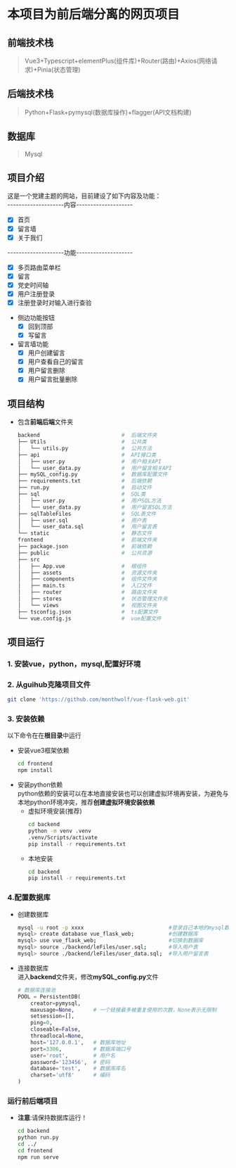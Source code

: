 # 本项目为前后端分离的网页项目
## 前端技术栈
>  Vue3+Typescript+elementPlus(组件库)+Router(路由)+Axios(网络请求)+Pinia(状态管理)

## 后端技术栈
> Python+Flask+pymysql(数据库操作)+flagger(API文档构建)

## 数据库
> Mysql  

## 项目介绍
这是一个党建主题的网站，目前建设了如下内容及功能：  
--------------------内容--------------------
- [x] 首页
- [x] 留言墙
- [x] 关于我们

--------------------功能--------------------
- [x] 多页路由菜单栏
- [x] 留言
- [x] 党史时间轴  
- [x] 用户注册登录
- [x] 注册登录时对输入进行查验

- 侧边功能按钮
  - [x] 回到顶部
  - [x] 写留言
- 留言墙功能
  - [x] 用户创建留言
  - [x] 用户查看自己的留言
  - [x] 用户留言删除
  - [x] 用户留言批量删除  

## 项目结构
- 包含**前端后端**文件夹
  ```bash
  backend                          #  后端文件夹
  ├── Utils                        #  公共类
  │   └── utils.py                 #  公共方法
  ├── api                          #  API接口类
  │   ├── user.py                  #  用户相关API
  │   └── user_data.py             #  用户留言相关API
  ├── mySQL_config.py              #  数据库配置文件
  ├── requirements.txt             #  后端依赖
  ├── run.py                       #  启动文件
  ├── sql                          #  SQL类
  │   ├── user.py                  #  用户SQL方法
  │   └── user_data.py             #  用户留言SQL方法
  ├── sqlTableFiles                #  SQL表文件
  │   ├── user.sql                 #  用户表
  │   └── user_data.sql            #  用户留言表
  └── static                       #  静态文件
  frontend                         #  前端文件夹
  ├── package.json                 #  前端依赖
  ├── public                       #  公共资源
  ├── src                            
  │   ├── App.vue                  #  根组件
  │   ├── assets                   #  资源文件夹
  │   ├── components               #  组件文件夹
  │   ├── main.ts                  #  入口文件
  │   ├── router                   #  路由文件夹
  │   ├── stores                   #  状态管理文件夹
  │   └── views                    #  视图文件夹
  ├── tsconfig.json                #  ts配置文件
  └── vue.config.js                #  vue配置文件
  ```
## 项目运行
### 1. 安装**vue，python，mysql**,配置好环境
### 2. 从guihub克隆项目文件
```bash
git clone 'https://github.com/monthwolf/vue-flask-web.git' 
```
### 3. 安装依赖
以下命令在在**根目录**中运行
- 安装vue3框架依赖  
  ```bash
  cd frontend
  npm install
  ```
- 安装python依赖  
python依赖的安装可以在本地直接安装也可以创建虚拟环境再安装，为避免与本地python环境冲突，推荐**创建虚拟环境安装依赖**   
  - 虚拟环境安装(推荐)
    ```bash
    cd backend
    python -m venv .venv
    .venv/Scripts/activate
    pip install -r requirements.txt
    ```  
  - 本地安装
    ```bash
    cd backend
    pip install -r requirements.txt
    ```

### 4.配置数据库
- 创建数据库
  ```bash
  mysql -u root -p xxxx                           #登录自己本地的mysql数据库
  mysql> create database vue_flask_web;           #创建数据库
  mysql> use vue_flask_web;                       #切换到数据库
  mysql> source ./backend/leFiles/user.sql;       #导入用户表
  mysql> source ./backend/leFiles/user_data.sql;  #导入用户留言表
  ```
- 连接数据库  
  进入**backend**文件夹，修改**mySQL_config.py**文件
  ```python
  # 数据库连接池
  POOL = PersistentDB(
      creator=pymysql,    
      maxusage=None,      # 一个链接最多被重复使用的次数，None表示无限制
      setsession=[],      
      ping=0,             
      closeable=False,    
      threadlocal=None,   
      host='127.0.0.1',   # 数据库地址
      port=3306,          # 数据库端口号
      user='root',        # 用户名
      password='123456',  # 密码
      database='test',    # 数据库库名
      charset='utf8'      # 编码
  )


  ```

### 运行前后端项目
- **注意**:请保持数据库运行！
  ```bash
  cd backend
  python run.py
  cd ../
  cd frontend
  npm run serve
  ```
